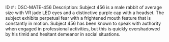 ID # : DSC-MATE-456
Description: Subject 456 is a male rabbit of average size with VR jade LED eyes and a distinctive purple cap with a headset. The subject exhibits perpetual fear with a frightened mouth feature that is constantly in motion. Subject 456 has been known to speak with authority when engaged in professional activities, but this is quickly overshadowed by his timid and hesitant demeanor in social situations.